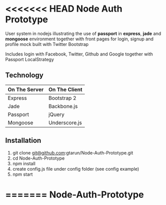 <<<<<<< HEAD
Node Auth Prototype
============

User system in nodejs illustrating the use of **passport** in **express**, **jade** and **mongoose** environment
together with front pages for login, signup and profile mock built with Twitter Bootstrap

Includes login with Facebook, Twitter, Github and Google together with Passport LocalStrategy

Technology
------------

| On The Server | On The Client  |
| ------------- | -------------- |
| Express       | Bootstrap 2    |
| Jade          | Backbone.js    |
| Passport      | jQuery         |
| Mongoose      | Underscore.js  |

Installation
-------------

1. git clone git@github.com:gtarun/Node-Auth-Prototype.git
2. cd Node-Auth-Prototype
3. npm install
4. create config.js file under config folder (see config example)
5. npm start


=======
Node-Auth-Prototype
===================
